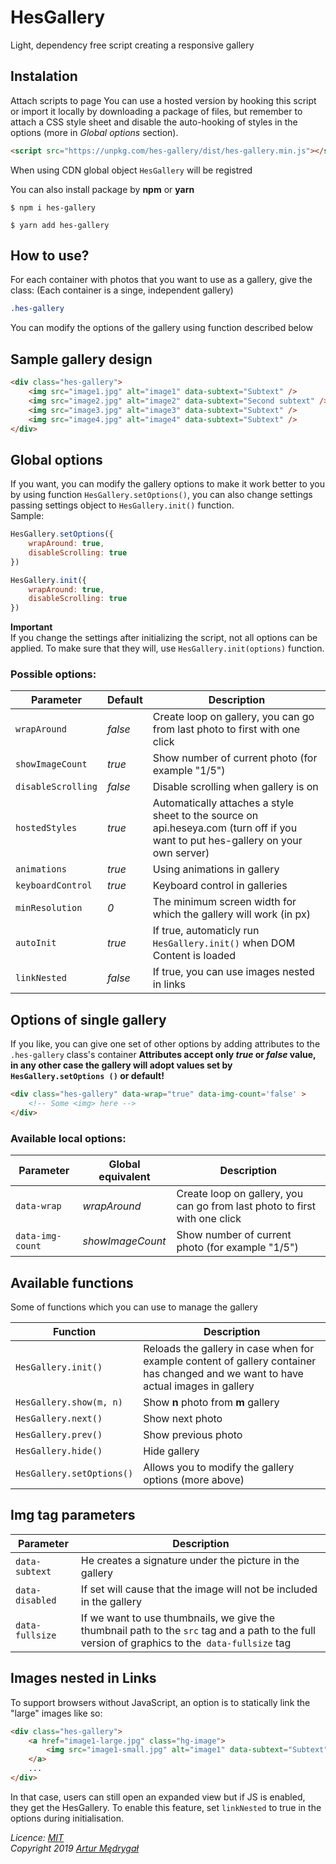 # HesGallery
Light, dependency free script creating a responsive gallery

## Instalation
Attach scripts to page
You can use a hosted version by hooking this script or import it locally by downloading a package of files, but remember to attach a CSS style sheet and disable the auto-hooking of styles in the options (more in *Global options* section).
```html
<script src="https://unpkg.com/hes-gallery/dist/hes-gallery.min.js"></script>
```
When using CDN global object `HesGallery` will be registred

You can also install package by **npm** or **yarn**
```
$ npm i hes-gallery

$ yarn add hes-gallery
```

## How to use?
For each container with photos that you want to use as a gallery, give the class: (Each container is a singe, independent gallery)
```css
.hes-gallery
```

You can modify the options of the gallery using function described below

## Sample gallery design
```html
<div class="hes-gallery">
    <img src="image1.jpg" alt="image1" data-subtext="Subtext" />
    <img src="image2.jpg" alt="image2" data-subtext="Second subtext" />
    <img src="image3.jpg" alt="image3" data-subtext="Subtext" />
    <img src="image4.jpg" alt="image4" data-subtext="Subtext" />
</div>
```

## Global options
If you want, you can modify the gallery options to make it work better to you by using function `HesGallery.setOptions()`, you can also change settings passing settings object to `HesGallery.init()` function.  
Sample:
```javascript
HesGallery.setOptions({
    wrapAround: true,
    disableScrolling: true
})

HesGallery.init({
    wrapAround: true,
    disableScrolling: true
})
```
**Important**  
If you change the settings after initializing the script, not all options can be applied. To make sure that they will, use `HesGallery.init(options)` function.

### Possible options:
Parameter | Default | Description
---|---|---
`wrapAround` | *false* | Create loop on gallery, you can go from last photo to first with one click
`showImageCount` | *true* | Show number of current photo (for example "1/5")
`disableScrolling` | *false* | Disable scrolling when gallery is on
`hostedStyles` | *true* | Automatically attaches a style sheet to the source on api.heseya.com (turn off if you want to put hes-gallery on your own server)
`animations` | *true* | Using animations in gallery
`keyboardControl` | *true* | Keyboard control in galleries
`minResolution` | *0* | The minimum screen width for which the gallery will work (in px)
`autoInit` | *true* | If true, automaticly run `HesGallery.init()` when DOM Content is loaded
`linkNested` | *false* | If true, you can use images nested in links

## Options of single gallery
If you like, you can give one set of other options by adding attributes to the `.hes-gallery` class's container 
**Attributes accept only *true* or *false* value, in any other case the gallery will adopt values set by `HesGallery.setOptions ()` or default!**
```html
<div class="hes-gallery" data-wrap="true" data-img-count='false' >
    <!-- Some <img> here -->
</div>
```

### Available local options:  
Parameter | Global equivalent | Description
---|---|---
`data-wrap` | *wrapAround* | Create loop on gallery, you can go from last photo to first with one click
`data-img-count` | *showImageCount* | Show number of current photo (for example "1/5")

## Available functions
Some of functions which you can use to manage the gallery

Function | Description
---|---
`HesGallery.init()` | Reloads the gallery in case when for example content of gallery container has changed and we want to have actual images in gallery
`HesGallery.show(m, n)` | Show **n** photo from **m** gallery
`HesGallery.next()` | Show next photo
`HesGallery.prev()` | Show previous photo
`HesGallery.hide()` | Hide gallery
`HesGallery.setOptions()` | Allows you to modify the gallery options (more above)

## Img tag parameters
Parameter | Description
---|---
`data-subtext` | He creates a signature under the picture in the gallery
`data-disabled` | If set will cause that the image will not be included in the gallery
`data-fullsize` | If we want to use thumbnails, we give the thumbnail path to the `src` tag and a path to the full version of graphics to the` data-fullsize` tag

## Images nested in Links
To support browsers without JavaScript, an option is to statically link the "large" images like so:
```html
<div class="hes-gallery">
    <a href="image1-large.jpg" class="hg-image">
        <img src="image1-small.jpg" alt="image1" data-subtext="Subtext" />
    </a>
    ...
</div>
```
In that case, users can still open an expanded view but if JS is enabled, they get the HesGallery.
To enable this feature, set `linkNested` to true in the options during initialisation.

*Licence: [MIT](https://opensource.org/licenses/MIT)*  
*Copyright 2019 [Artur Mędrygał](mailto:medrygal.artur@gmail.com)*
